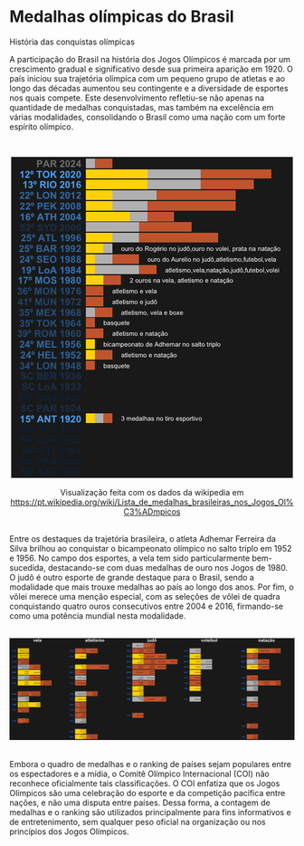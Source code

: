 

# Medalhas olímpicas do Brasil
História das conquistas olímpicas

A participação do Brasil na história dos Jogos Olímpicos é marcada por um crescimento gradual e significativo desde sua primeira aparição em 1920. O país iniciou sua trajetória olímpica com um pequeno grupo de atletas e ao longo das décadas aumentou seu contingente e a diversidade de esportes nos quais compete. Este desenvolvimento refletiu-se não apenas na quantidade de medalhas conquistadas, mas também na excelência em várias modalidades, consolidando o Brasil como uma nação com um forte espírito olímpico.

<br />
<div align="center">
    <p></p><img src="output/year_medals.png" alt="plot"></p>
  Visualização feita com os dados da wikipedia em 
    <a href="https://pt.wikipedia.org/wiki/Lista_de_medalhas_brasileiras_nos_Jogos_Ol%C3%ADmpicos">
      https://pt.wikipedia.org/wiki/Lista_de_medalhas_brasileiras_nos_Jogos_Ol%C3%ADmpicos
    </a>
</div>
<br />

Entre os destaques da trajetória brasileira, o atleta Adhemar Ferreira da Silva brilhou ao conquistar o bicampeonato olímpico no salto triplo em 1952 e 1956. No campo dos esportes, a vela tem sido particularmente bem-sucedida, destacando-se com duas medalhas de ouro nos Jogos de 1980. O judô é outro esporte de grande destaque para o Brasil, sendo a modalidade que mais trouxe medalhas ao país ao longo dos anos. Por fim, o vôlei merece uma menção especial, com as seleções de vôlei de quadra conquistando quatro ouros consecutivos entre 2004 e 2016, firmando-se como uma potência mundial nesta modalidade.

<br />
<div align="center">
    <img src="output/athletes_medals.png" alt="plot">
</div>
<br />

Embora o quadro de medalhas e o ranking de países sejam populares entre os espectadores e a mídia, o Comitê Olímpico Internacional (COI) não reconhece oficialmente tais classificações. O COI enfatiza que os Jogos Olímpicos são uma celebração do esporte e da competição pacífica entre nações, e não uma disputa entre países. Dessa forma, a contagem de medalhas e o ranking são utilizados principalmente para fins informativos e de entretenimento, sem qualquer peso oficial na organização ou nos princípios dos Jogos Olímpicos.


